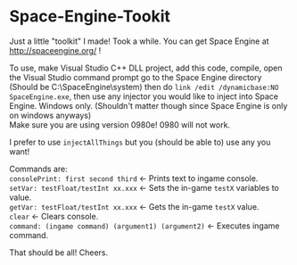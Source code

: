 # Space-Engine-Tookit
Just a little "toolkit" I made! Took a while. You can get Space Engine at http://spaceengine.org/ !

To use, make Visual Studio C++ DLL project, add this code, compile, open the Visual Studio command prompt go to the Space Engine directory (Should be C:\SpaceEngine\system\) then do `link /edit /dynamicbase:NO SpaceEngine.exe`, then use any injector you would like to inject into Space Engine. Windows only. (Shouldn't matter though since Space Engine is only on windows anyways)  
Make sure you are using version 0980e! 0980 will not work.  

I prefer to use `injectAllThings` but you (should be able to) use any you want!

Commands are:  
`consolePrint: first second third` <- Prints text to ingame console.  
`setVar: testFloat/testInt xx.xxx` <- Sets the in-game `testX` variables to value.  
`getVar: testFloat/testInt xx.xxx` <- Gets the in-game `testX` value.  
`clear` <- Clears console.  
`command: (ingame command) (argument1) (argument2)` <- Executes ingame command.  
  
That should be all! Cheers.  
